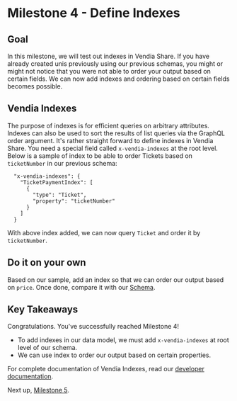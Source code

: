 # Milestone 4 - Define Indexes

## Goal
In this milestone, we will test out indexes in Vendia Share. If you have already created unis previously using our previous schemas, you might or might not notice that you were not able to order your output based on certain fields. We can now add indexes and ordering based on certain fields becomes possible.

## Vendia Indexes
The purpose of indexes is for efficient queries on arbitrary attributes. Indexes can also be used to sort the results of list queries via the GraphQL order argument. It's rather straight forward to define indexes in Vendia Share. You need a special field called `x-vendia-indexes` at the root level. Below is a sample of index to be able to order Tickets based on `ticketNumber` in our previous schema:

```
  "x-vendia-indexes": {
    "TicketPaymentIndex": [
      {
        "type": "Ticket",
        "property": "ticketNumber"
      }
    ]
  }
```

With above index added, we can now query `Ticket` and order it by `ticketNumber`.

## Do it on your own
Based on our sample, add an index so that we can order our output based on `price`. Once done, compare it with our [Schema](./uni_configuration/milestone4-schema.json).


## Key Takeaways

Congratulations. You've successfully reached Milestone 4!

* To add indexes in our data model, we must add `x-vendia-indexes` at root level of our schema.
* We can use index to order our output based on certain properties.

For complete documentation of Vendia Indexes, read our [developer documentation](https://www.vendia.com/docs/share/data-modeling#indexes).

Next up, [Milestone 5](README-Milestone5.md).
